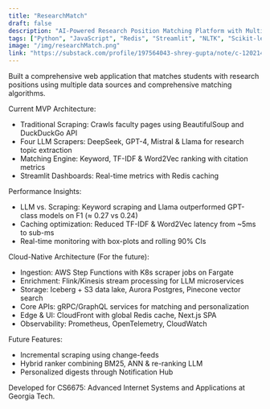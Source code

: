 ```yaml
---
title: "ResearchMatch"
draft: false
description: "AI-Powered Research Position Matching Platform with Multi-LLM Evaluation"
tags: ["Python", "JavaScript", "Redis", "Streamlit", "NLTK", "Scikit-learn", "OpenAI", "DeepSeek", "Mistral", "Llama", "AWS", "Kubernetes", "Kafka", "Flink", "Pinecone"]
image: "/img/researchMatch.png"
link: "https://substack.com/profile/197564043-shrey-gupta/note/c-120214927"
---
```


Built a comprehensive web application that matches students with research positions using multiple data sources and comprehensive matching algorithms.

Current MVP Architecture:
- Traditional Scraping: Crawls faculty pages using BeautifulSoup and DuckDuckGo API
- Four LLM Scrapers: DeepSeek, GPT-4, Mistral & Llama for research topic extraction
- Matching Engine: Keyword, TF-IDF & Word2Vec ranking with citation metrics
- Streamlit Dashboards: Real-time metrics with Redis caching

Performance Insights:
- LLM vs. Scraping: Keyword scraping and Llama outperformed GPT-class models on F1 (≈ 0.27 vs 0.24)
- Caching optimization: Reduced TF-IDF & Word2Vec latency from ~5ms to sub-ms
- Real-time monitoring with box-plots and rolling 90% CIs

Cloud-Native Architecture (For the future):
- Ingestion: AWS Step Functions with K8s scraper jobs on Fargate
- Enrichment: Flink/Kinesis stream processing for LLM microservices
- Storage: Iceberg + S3 data lake, Aurora Postgres, Pinecone vector search
- Core APIs: gRPC/GraphQL services for matching and personalization
- Edge & UI: CloudFront with global Redis cache, Next.js SPA
- Observability: Prometheus, OpenTelemetry, CloudWatch

Future Features:
- Incremental scraping using change-feeds
- Hybrid ranker combining BM25, ANN & re-ranking LLM
- Personalized digests through Notification Hub

Developed for CS6675: Advanced Internet Systems and Applications at Georgia Tech. 